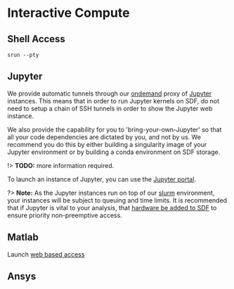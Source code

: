 # Interactive Compute

## Shell Access

```
srun --pty
```


## Jupyter

We provide automatic tunnels through our [ondemand](https://openondemand.org/) proxy of [Jupyter](https://jupyter.org/) instances. This means that in order to run Jupyter kernels on SDF, do not need to setup a chain of SSH tunnels in order to show the Jupyter web instance.

We also provide the capability for you to 'bring-your-own-Jupyter' so that all your code dependencies are dictated by you, and not by us. We recommend you do this by either building a singularity image of your Jupyter environment or by building a conda environment on SDF storage.

!> __TODO:__ more information required.

To launch an instance of Jupyter, you can use the [Jupyter portal](/pun/sys/dashboard/batch_connect/sys/slac-ood-jupyter/session_contexts/new).

?> __Note:__ As the Jupyter instances run on top of our [slurm](batch-compute.md) environment, your instances will be subject to queuing and time limits. It is recommended that if Jupyter is vital to your analysis, that [hardware be added to SDF](resources-and-allocations.md#contributing-to-sdf) to ensure priority non-preemptive access.

## Matlab

Launch [web based access](/pun/sys/dashboard/batch_connect/sys/slac-ood-matlab/session_contexts/new)

## Ansys
